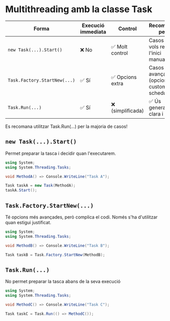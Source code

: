 # Multithreading amb la classe Task
| **Forma**                         | **Execució immediata** | **Control**       | **Recomanada per a**                      |
|----------------------------------|-------------------------|-------------------|--------------------------------------------|
| `new Task(...).Start()`          | ❌ No                  | ✅ Molt control   | Casos on vols retardar l'inici manualment |
| `Task.Factory.StartNew(...)`     | ✅ Sí                  | ✅ Opcions extra  | Casos avançats (opcions, custom schedulers) |
| `Task.Run(...)`                  | ✅ Sí                  | ❌ (simplificada) | ✅ Ús general, més clara i segura         |
Es recomana utilitzar Task.Run(...) per la majoria de casos!  
## `new Task(...).Start()`
Permet preparar la tasca i decidir quan l'executarem.
```csharp
using System;
using System.Threading.Tasks;

void MethodA() => Console.WriteLine("Task A");

Task taskA = new Task(MethodA);
taskA.Start();
```
## `Task.Factory.StartNew(...)` 
Té opcions més avançades, però complica el codi. Només s'ha d'utilitzar quan estigui justificat. 
```csharp
using System;
using System.Threading.Tasks;

void MethodB() => Console.WriteLine("Task B");

Task taskB = Task.Factory.StartNew(MethodB);
```
## `Task.Run(...)` 
No permet preparar la tasca abans de la seva execució
```csharp
using System;
using System.Threading.Tasks;

void MethodC() => Console.WriteLine("Task C");

Task taskC = Task.Run(() => MethodC());
```
